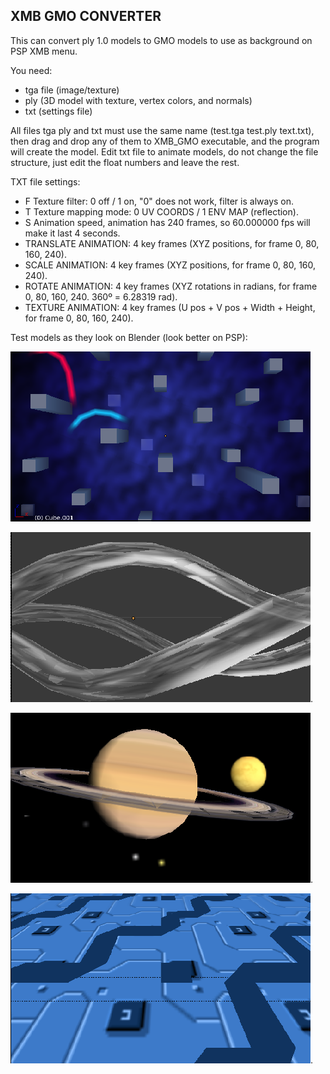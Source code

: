 XMB GMO CONVERTER
-----------------

This can convert ply 1.0 models to GMO models to use as background on PSP XMB menu.

You need:
- tga file (image/texture)
- ply (3D model with texture, vertex colors, and normals)
- txt (settings file)

All files tga ply and txt must use the same name (test.tga test.ply text.txt), then drag and drop any of them to XMB_GMO executable, and the program will create the model.
Edit txt file to animate models, do not change the file structure, just edit the float numbers and leave the rest.

TXT file settings:
- F Texture filter: 0 off / 1 on, "0" does not work, filter is always on.
- T Texture mapping mode: 0 UV COORDS / 1 ENV MAP (reflection).
- S Animation speed, animation has 240 frames, so 60.000000 fps will make it last 4 seconds.
- TRANSLATE ANIMATION: 4 key frames (XYZ positions, for frame 0, 80, 160, 240).
- SCALE ANIMATION: 4 key frames (XYZ positions, for frame 0, 80, 160, 240).
- ROTATE ANIMATION: 4 key frames (XYZ rotations in radians, for frame 0, 80, 160, 240. 360º = 6.28319 rad).
- TEXTURE ANIMATION: 4 key frames (U pos + V pos + Width + Height, for frame 0, 80, 160, 240).

Test models as they look on Blender (look better on PSP):

![screenshot](Models/ps2.png)

![screenshot](Models/waves.png).

![screenshot](Models/planets.png).

![screenshot](Models/chips.png).





